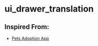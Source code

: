 # ui_drawer_translation

## Inspired From:

- [Pets Adoption App](https://dribbble.com/shots/6617690--Pets-Adoption-App)
